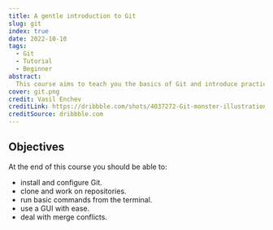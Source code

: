 ```yaml
---
title: A gentle introduction to Git
slug: git
index: true
date: 2022-10-10
tags:
  - Git
  - Tutorial
  - Beginner
abstract:
  This course aims to teach you the basics of Git and introduce practical tips to get going.
cover: git.png
credit: Vasil Enchev
creditLink: https://dribbble.com/shots/4037272-Git-monster-illustration/attachments/925202
creditSource: dribbble.com
---
```


## Objectives

At the end of this course you should be able to:

- install and configure Git.
- clone and work on repositories.
- run basic commands from the terminal.
- use a GUI with ease.
- deal with merge conflicts.

